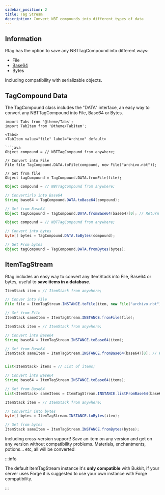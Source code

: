 ```yaml
---
sidebar_position: 2
title: Tag Stream
description: Convert NBT compounds into different types of data
---
```


## Information

Rtag has the option to save any NBTTagCompound into different ways:

*  File
*  [Base64](https://en.wikipedia.org/wiki/Base64)
*  Bytes

Including compatibility with serializable objects.

## TagCompound Data

The TagCompound class includes the "DATA" interface, an easy way to convert any NBTTagCompound into File, Base64 or Bytes.

```mdx-code-block
import Tabs from '@theme/Tabs';
import TabItem from '@theme/TabItem';

<Tabs>
<TabItem value="file" label="Archivo" default>

```java
Object compound = // NBTTagCompound from anywhere;

// Convert into File
File file TagCompound.DATA.toFile(compound, new File("archivo.nbt"));

// Get from file
Object tagCompound = TagCompound.DATA.fromFile(file);
```

</TabItem>
<TabItem value="base64" label="Base64">

```java
Object compound = // NBTTagCompound from anywhere;

// Convertirlo into Base64
String base64 = TagCompound.DATA.toBase64(compound);

// Get from Base64
Object tagCompound = TagCompound.DATA.fromBase64(base64)[0]; // Return array
```

</TabItem>
<TabItem value="bytes" label="Bytes">

```java
Object compound = // NBTTagCompound from anywhere;

// Convert into bytes
byte[] bytes = TagCompound.DATA.toBytes(compound);

// Get From bytes
Object tagCompound = TagCompound.DATA.fromBytes(bytes);
```

</TabItem>
</Tabs>

## ItemTagStream

Rtag includes an easy way to convert any ItemStack into File, Base64 or bytes, useful to **save items in a database**.

<Tabs>
<TabItem value="file" label="Archivo" default>

```java
ItemStack item = // ItemStack from anywhere;

// Conver into File
File file = ItemTagStream.INSTANCE.toFile(item, new File("archivo.nbt"));

// Get from File
ItemStack sameItem = ItemTagStream.INSTANCE.fromFile(file);
```

</TabItem>
<TabItem value="base64" label="Base64">

```java
ItemStack item = // ItemStack from anywhere;

// Convert into Base64
String base64 = ItemTagStream.INSTANCE.toBase64(item);

// Get from Base64
ItemStack sameItem = ItemTagStream.INSTANCE.fromBase64(base64)[0]; // Return array


List<ItemStack> items = // List of items;

// Convert into Base64
String base64 = ItemTagStream.INSTANCE.toBase64(items);

// Get from Base64
List<ItemStack> sameItems = ItemTagStream.INSTANCE.listFromBase64(base64);
```

</TabItem>
<TabItem value="bytes" label="Bytes">

```java
ItemStack item = // ItemStack from anywhere;

// Convertir into bytes
byte[] bytes = ItemTagStream.INSTANCE.toBytes(item);

// Get from bytes
ItemStack sameItem = ItemTagStream.INSTANCE.fromBytes(bytes);
```

</TabItem>
</Tabs>

Including cross-version support! Save an item on any version and get on any version without compatibility problems. Materials, enchantments, potions... etc, all will be converted!

:::info

The default ItemTagStream instance it's **only compatible** with Bukkit, if your server uses Forge it is suggested to use your own instance with Forge compatibility.

:::